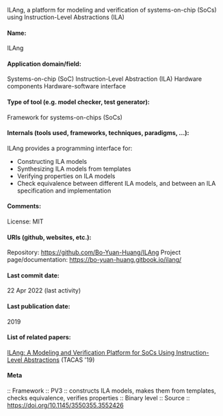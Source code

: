ILAng, a platform for modeling and verification of systems-on-chip (SoCs) using Instruction-Level Abstractions (ILA)

#### Name:
ILAng

#### Application domain/field:
Systems-on-chip (SoC)
Instruction-Level Abstraction (ILA)
Hardware components
Hardware-software interface

#### Type of tool (e.g. model checker, test generator):
Framework for systems-on-chips (SoCs)

#### Internals (tools used, frameworks, techniques, paradigms, ...):
ILAng provides a programming interface for:
- Constructing ILA models
- Synthesizing ILA models from templates
- Verifying properties on ILA models
- Check equivalence between different ILA models, and between an ILA specification and implementation

#### Comments:
License: MIT

#### URIs (github, websites, etc.):
Repository: https://github.com/Bo-Yuan-Huang/ILAng
Project page/documentation: https://bo-yuan-huang.gitbook.io/ilang/

#### Last commit date:
22 Apr 2022 (last activity)

#### Last publication date:
2019

#### List of related papers:
[ILAng: A Modeling and Verification Platform for SoCs Using Instruction-Level Abstractions](https://doi.org/10.1007/978-3-030-17462-0_21) (TACAS '19)

#### Meta
:: Framework
:: PV3 :: constructs ILA models, makes them from templates, checks equivalence, verifies properties
:: Binary level
:: Source :: https://doi.org/10.1145/3550355.3552426
